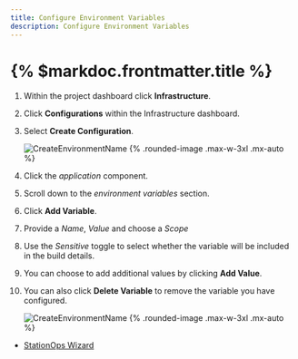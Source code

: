 ```yaml
---
title: Configure Environment Variables
description: Configure Environment Variables
---
```


# {% $markdoc.frontmatter.title %}



1. Within the project dashboard click __Infrastructure__.
2. Click __Configurations__ within the Infrastructure dashboard.
3. Select __Create Configuration__.

    ![CreateEnvironmentName](/images/configure/createConfiguration.png) {%  .rounded-image .max-w-3xl .mx-auto %}

4. Click the *application* component.
5. Scroll down to the *environment variables* section.
6. Click __Add Variable__.
7. Provide a *Name*, *Value* and choose a *Scope*
8. Use the *Sensitive* toggle to select whether the variable will be included in the build details.
9. You can choose to add additional values by clicking __Add Value__.

  

10. You can also click __Delete Variable__ to remove the variable you have configured.

    ![CreateEnvironmentName](/images/configure/AddingVariables.png) {%  .rounded-image .max-w-3xl .mx-auto %}

- [StationOps Wizard](/wizard)
